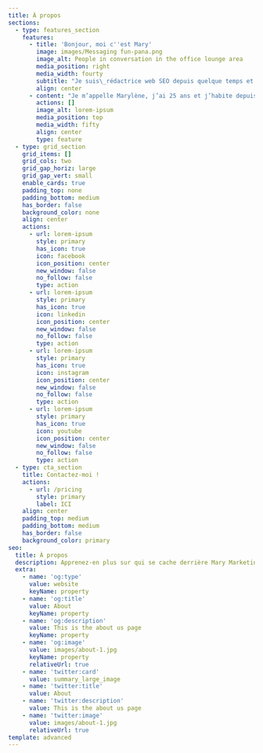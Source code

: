```yaml
---
title: À propos
sections:
  - type: features_section
    features:
      - title: 'Bonjour, moi c''est Mary'
        image: images/Messaging fun-pana.png
        image_alt: People in conversation in the office lounge area
        media_position: right
        media_width: fourty
        subtitle: "Je suis\_rédactrice web SEO depuis quelque temps et en freelance\_depuis peu."
        align: center
      - content: "Je m’appelle Marylène, j’ai 25 ans et j’habite depuis toujours en Normandie. Je suis une jeune femme simple, curieuse, généreuse, chaleureuse et organisée. Mon quotidien est rythmé par de la lecture, de l'écriture, des balades à la mer et un peu de sport (un peu...).\n\nPlus jeune, je souhaits être vétérinaire, comédienne puis arrivée au lycée, journaliste. Je me souviens de cette passion naissante et très intense pour ce métier. Ma première année fut rythmée et driver par cette envie. Puis après quelques remises en question, très courantes à cet âge, je me suis tournée vers un milieu plus commun\_: le marketing.\n\nQuelques années plus tard j’ai réalisé un BTS assistant-manager puis un Bachelor en marketing événementiel dans lequel je me suis véritablement épanouie tout en restant, personnellement, dans le web.\n\nÀ présent, je me lance dans ce domaine si familier pour moi et je vous propose mes services. \n\nCe site est fait pour vous aider dans votre besoin de faire évoluer votre contenu seo. Ensemble nous pourrons atteindre la première page des moteurs de recherches\_!  \n\nAlors si vous voulez travailler avec moi, n’hésitez pas à me contacter\_! \n\nÀ bientôt\_! \n"
        actions: []
        image_alt: lorem-ipsum
        media_position: top
        media_width: fifty
        align: center
        type: feature
  - type: grid_section
    grid_items: []
    grid_cols: two
    grid_gap_horiz: large
    grid_gap_vert: small
    enable_cards: true
    padding_top: none
    padding_bottom: medium
    has_border: false
    background_color: none
    align: center
    actions:
      - url: lorem-ipsum
        style: primary
        has_icon: true
        icon: facebook
        icon_position: center
        new_window: false
        no_follow: false
        type: action
      - url: lorem-ipsum
        style: primary
        has_icon: true
        icon: linkedin
        icon_position: center
        new_window: false
        no_follow: false
        type: action
      - url: lorem-ipsum
        style: primary
        has_icon: true
        icon: instagram
        icon_position: center
        new_window: false
        no_follow: false
        type: action
      - url: lorem-ipsum
        style: primary
        has_icon: true
        icon: youtube
        icon_position: center
        new_window: false
        no_follow: false
        type: action
  - type: cta_section
    title: Contactez-moi !
    actions:
      - url: /pricing
        style: primary
        label: ICI
    align: center
    padding_top: medium
    padding_bottom: medium
    has_border: false
    background_color: primary
seo:
  title: À propos
  description: Apprenez-en plus sur qui se cache derrière Mary Marketing.
  extra:
    - name: 'og:type'
      value: website
      keyName: property
    - name: 'og:title'
      value: About
      keyName: property
    - name: 'og:description'
      value: This is the about us page
      keyName: property
    - name: 'og:image'
      value: images/about-1.jpg
      keyName: property
      relativeUrl: true
    - name: 'twitter:card'
      value: summary_large_image
    - name: 'twitter:title'
      value: About
    - name: 'twitter:description'
      value: This is the about us page
    - name: 'twitter:image'
      value: images/about-1.jpg
      relativeUrl: true
template: advanced
---
```

